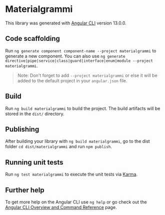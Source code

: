 # Materialgrammi

This library was generated with [Angular CLI](https://github.com/angular/angular-cli) version 13.0.0.

## Code scaffolding

Run `ng generate component component-name --project materialgrammi` to generate a new component. You can also use `ng generate directive|pipe|service|class|guard|interface|enum|module --project materialgrammi`.
> Note: Don't forget to add `--project materialgrammi` or else it will be added to the default project in your `angular.json` file. 

## Build

Run `ng build materialgrammi` to build the project. The build artifacts will be stored in the `dist/` directory.

## Publishing

After building your library with `ng build materialgrammi`, go to the dist folder `cd dist/materialgrammi` and run `npm publish`.

## Running unit tests

Run `ng test materialgrammi` to execute the unit tests via [Karma](https://karma-runner.github.io).

## Further help

To get more help on the Angular CLI use `ng help` or go check out the [Angular CLI Overview and Command Reference](https://angular.io/cli) page.
